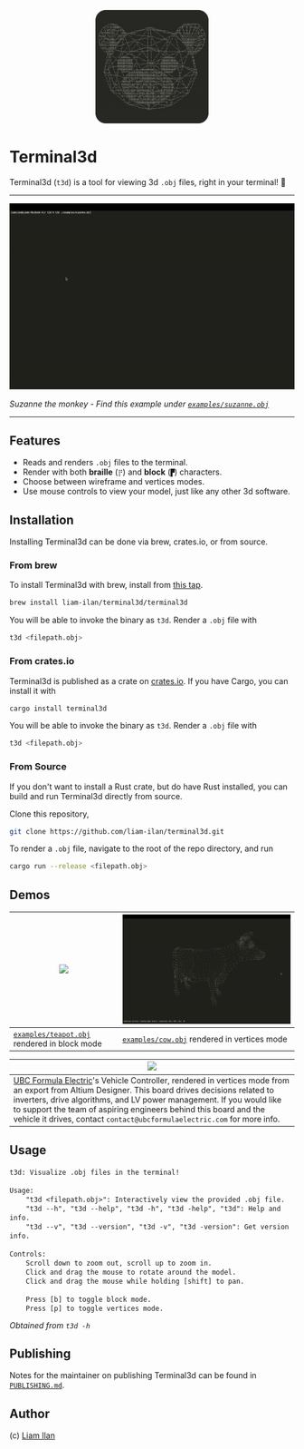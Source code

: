 <p align=center><img src="./media/logo.png" alt="crumb icon" height="200"/></p>

# Terminal3d
Terminal3d (`t3d`) is a tool for viewing 3d `.obj` files, right in your terminal! 🦀

---

![](./media/readme/demo-suzanne.gif)

*Suzanne the monkey - Find this example under [`examples/suzanne.obj`](./examples/suzanne.obj)*

---

## Features
- Reads and renders `.obj` files to the terminal.
- Render with both **braille** (`⡟`) and **block** (`▛`) characters.
- Choose between wireframe and vertices modes.
- Use mouse controls to view your model, just like any other 3d software.

## Installation
Installing Terminal3d can be done via brew, crates.io, or from source.

### From brew
To install Terminal3d with brew, install from [this tap](https://github.com/liam-ilan/homebrew-terminal3d).
```sh
brew install liam-ilan/terminal3d/terminal3d
``` 

You will be able to invoke the binary as `t3d`. Render a `.obj` file with
```sh
t3d <filepath.obj>
```

### From crates.io
Terminal3d is published as a crate on [crates.io](https://crates.io/crates/terminal3d). If you have Cargo, you can install it with
```sh
cargo install terminal3d
```

You will be able to invoke the binary as `t3d`. Render a `.obj` file with
```sh
t3d <filepath.obj>
```

### From Source
If you don't want to install a Rust crate, but do have Rust installed, you can build and run Terminal3d directly from source.

Clone this repository,
```sh
git clone https://github.com/liam-ilan/terminal3d.git
```

To render a `.obj` file, navigate to the root of the repo directory, and run
```sh
cargo run --release <filepath.obj>
```

## Demos
| ![](./media/readme/demo-teapot-block-mode.gif)                        | ![](./media/readme/demo-cow-vertices-mode.gif)                     |
|-----------------------------------------------------------------------|--------------------------------------------------------------------|
| [`examples/teapot.obj`](./examples/teapot.obj) rendered in block mode | [`examples/cow.obj`](./examples/cow.obj) rendered in vertices mode |

| ![](./media/readme/demo-vc.gif)                        |
|-----------------------------------------------------------------------|
| [UBC Formula Electric](https://www.ubcformulaelectric.com/)'s Vehicle Controller, rendered in vertices mode from an export from Altium Designer. This board drives decisions related to inverters, drive algorithms, and LV power management. If you would like to support the team of aspiring engineers behind this board and the vehicle it drives, contact `contact@ubcformulaelectric.com` for more info. |

## Usage
```
t3d: Visualize .obj files in the terminal!

Usage:
    "t3d <filepath.obj>": Interactively view the provided .obj file.
    "t3d --h", "t3d --help", "t3d -h", "t3d -help", "t3d": Help and info.
    "t3d --v", "t3d --version", "t3d -v", "t3d -version": Get version info.

Controls:
    Scroll down to zoom out, scroll up to zoom in.
    Click and drag the mouse to rotate around the model.
    Click and drag the mouse while holding [shift] to pan.

    Press [b] to toggle block mode. 
    Press [p] to toggle vertices mode. 
```
*Obtained from `t3d -h`*

## Publishing
Notes for the maintainer on publishing Terminal3d can be found in [`PUBLISHING.md`](PUBLISHING.md).

## Author
(c) [Liam Ilan](https://www.liamilan.com/)
